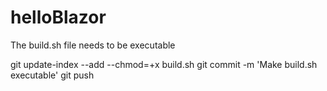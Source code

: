 # helloBlazor

The build.sh file needs to be executable

git update-index --add --chmod=+x build.sh
git commit -m 'Make build.sh executable'
git push